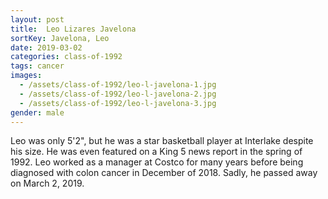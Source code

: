 ```yaml
---
layout: post
title:  Leo Lizares Javelona
sortKey: Javelona, Leo
date: 2019-03-02
categories: class-of-1992
tags: cancer
images:
  - /assets/class-of-1992/leo-l-javelona-1.jpg
  - /assets/class-of-1992/leo-l-javelona-2.jpg
  - /assets/class-of-1992/leo-l-javelona-3.jpg
gender: male
---
```

Leo was only 5'2", but he was a star basketball player at Interlake despite his size. He was even featured on a King 5 news report in the spring of 1992. Leo worked as a manager at Costco for many years before being diagnosed with colon cancer in December of 2018. Sadly, he passed away on March 2, 2019.
